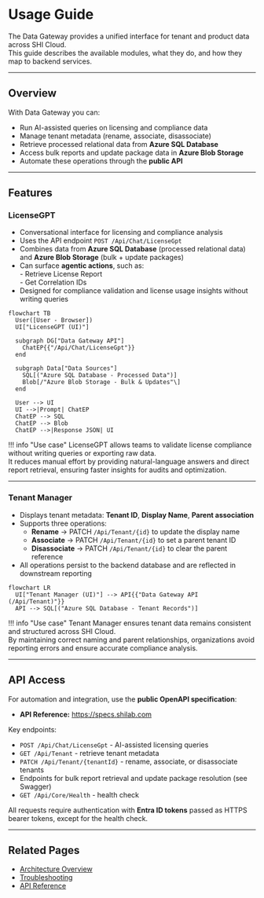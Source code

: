 # Usage Guide

The Data Gateway provides a unified interface for tenant and product data across SHI Cloud.  
This guide describes the available modules, what they do, and how they map to backend services.

---

## Overview

With Data Gateway you can:

- Run AI-assisted queries on licensing and compliance data
- Manage tenant metadata (rename, associate, disassociate)
- Retrieve processed relational data from **Azure SQL Database**
- Access bulk reports and update package data in **Azure Blob Storage**
- Automate these operations through the **public API**

---

## Features

### LicenseGPT

- Conversational interface for licensing and compliance analysis
- Uses the API endpoint `POST /Api/Chat/LicenseGpt`
- Combines data from **Azure SQL Database** (processed relational data) and **Azure Blob Storage** (bulk + update packages)
- Can surface **agentic actions**, such as:  
        - Retrieve License Report  
        - Get Correlation IDs
- Designed for compliance validation and license usage insights without writing queries

```mermaid
flowchart TB
  User([User - Browser])
  UI["LicenseGPT (UI)"]

  subgraph DG["Data Gateway API"]
    ChatEP{{"/Api/Chat/LicenseGpt"}}
  end

  subgraph Data["Data Sources"]
    SQL[("Azure SQL Database - Processed Data")]
    Blob[/"Azure Blob Storage - Bulk & Updates"\]
  end

  User --> UI
  UI -->|Prompt| ChatEP
  ChatEP --> SQL
  ChatEP --> Blob
  ChatEP -->|Response JSON| UI
```

!!! info "Use case"
    LicenseGPT allows teams to validate license compliance without writing queries or exporting raw data.  
    It reduces manual effort by providing natural-language answers and direct report retrieval, ensuring faster insights for audits and optimization.

---

### Tenant Manager

- Displays tenant metadata: **Tenant ID**, **Display Name**, **Parent association**
- Supports three operations:
    - **Rename** → PATCH `/Api/Tenant/{id}` to update the display name
    - **Associate** → PATCH `/Api/Tenant/{id}` to set a parent tenant ID
    - **Disassociate** → PATCH `/Api/Tenant/{id}` to clear the parent reference
- All operations persist to the backend database and are reflected in downstream reporting

```mermaid
flowchart LR
  UI["Tenant Manager (UI)"] --> API{{"Data Gateway API (/Api/Tenant)"}}
  API --> SQL[("Azure SQL Database - Tenant Records")]
```

!!! info "Use case"
    Tenant Manager ensures tenant data remains consistent and structured across SHI Cloud.  
    By maintaining correct naming and parent relationships, organizations avoid reporting errors and ensure accurate compliance analysis.

---

## API Access

For automation and integration, use the **public OpenAPI specification**:

- **API Reference:** <https://specs.shilab.com>

Key endpoints:

- `POST /Api/Chat/LicenseGpt` - AI-assisted licensing queries
- `GET /Api/Tenant` - retrieve tenant metadata
- `PATCH /Api/Tenant/{tenantId}` - rename, associate, or disassociate tenants
- Endpoints for bulk report retrieval and update package resolution (see Swagger)
- `GET /Api/Core/Health` - health check

All requests require authentication with **Entra ID tokens** passed as HTTPS bearer tokens, except for the health check.

---

## Related Pages

- [Architecture Overview](../Architecture/index.md)  
- [Troubleshooting](../Troubleshooting.md)  
- [API Reference](https://specs.shilab.com)
